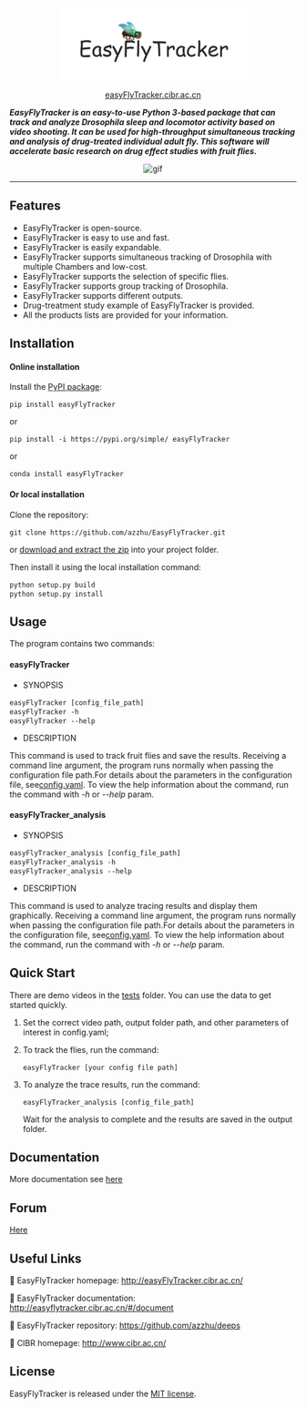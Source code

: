 
<div align='center'>

![logo](imgs/logo.jpg)
</div>

<div align='center'>

[easyFlyTracker.cibr.ac.cn](http://easyFlyTracker.cibr.ac.cn/)
</div>

***EasyFlyTracker is an easy-to-use Python 3-based package that can track and analyze Drosophila sleep and locomotor activity based on video shooting. It can be used for high-throughput simultaneous tracking and analysis of drug-treated individual adult fly. This software will accelerate basic research on drug effect studies with fruit flies.***

<div align='center'>

![gif](imgs/gif.gif)
</div>

---

## Features

* EasyFlyTracker is open-source.
* EasyFlyTracker is easy to use and fast.
* EasyFlyTracker is easily expandable.
* EasyFlyTracker supports simultaneous tracking of Drosophila with multiple Chambers and low-cost.
* EasyFlyTracker supports the selection of specific flies.
* EasyFlyTracker supports group tracking of Drosophila.
* EasyFlyTracker supports different outputs.
* Drug-treatment study example of EasyFlyTracker is provided.
* All the products lists are provided for your information.

## Installation

#### Online installation

Install the [PyPI package](https://pypi.org/project/easyFlyTracker/):

```commandline
pip install easyFlyTracker
```

or

```commandline
pip install -i https://pypi.org/simple/ easyFlyTracker
```

or 

```commandline
conda install easyFlyTracker
```

#### Or local installation

Clone the repository:

```commandline
git clone https://github.com/azzhu/EasyFlyTracker.git
```

or [download and extract the zip](https://github.com/azzhu/EasyFlyTracker/archive/master.zip) into your project folder.

Then install it using the local installation command:

```commandline
python setup.py build
python setup.py install
```

## Usage

The program contains two commands:

#### easyFlyTracker

* SYNOPSIS
```commandline
easyFlyTracker [config_file_path]
easyFlyTracker -h 
easyFlyTracker --help
```

* DESCRIPTION

This command is used to track fruit flies and save the results.
Receiving a command line argument, the program runs normally when passing the configuration file path.For details about the parameters in the configuration file, see[config.yaml](https://github.com/azzhu/EasyFlyTracker/blob/master/config.yaml).
To view the help information about the command, run the command with *-h* or *--help* param.

#### easyFlyTracker_analysis

* SYNOPSIS
```commandline
easyFlyTracker_analysis [config_file_path]
easyFlyTracker_analysis -h 
easyFlyTracker_analysis --help
```

* DESCRIPTION

This command is used to analyze tracing results and display them graphically.
Receiving a command line argument, the program runs normally when passing the configuration file path.For details about the parameters in the configuration file, see[config.yaml](https://github.com/azzhu/EasyFlyTracker/blob/master/config.yaml).
To view the help information about the command, run the command with *-h* or *--help* param.

## Quick Start

There are demo videos in the [tests](https://github.com/azzhu/EasyFlyTracker/tree/master/tests) folder. You can use the data to get started quickly.

1. Set the correct video path, output folder path, and other parameters of interest in config.yaml;

2. To track the flies, run the command:
    ```commandline
    easyFlyTracker [your config file path]
    ```
3. To analyze the trace results, run the command:
    ```commandline
    easyFlyTracker_analysis [config_file_path]
    ```
    Wait for the analysis to complete and the results are saved in the output folder.
   
## Documentation

More documentation see [here](http://easyflytracker.cibr.ac.cn/#/document)

## Forum

[Here](http://easyflytracker.cibr.ac.cn/#/suggest)

## Useful Links

💜 EasyFlyTracker homepage: http://easyFlyTracker.cibr.ac.cn/

💜 EasyFlyTracker documentation: http://easyflytracker.cibr.ac.cn/#/document

💜 EasyFlyTracker repository: https://github.com/azzhu/deeps

💜 CIBR homepage: http://www.cibr.ac.cn/

## License

EasyFlyTracker is released under the [MIT license](https://github.com/azzhu/EasyFlyTracker/blob/master/LICENSE).
